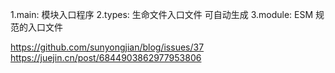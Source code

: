 1.main: 模块入口程序 
2.types: 生命文件入口文件  可自动生成
3.module: ESM 规范的入口文件





https://github.com/sunyongjian/blog/issues/37
https://juejin.cn/post/6844903862977953806